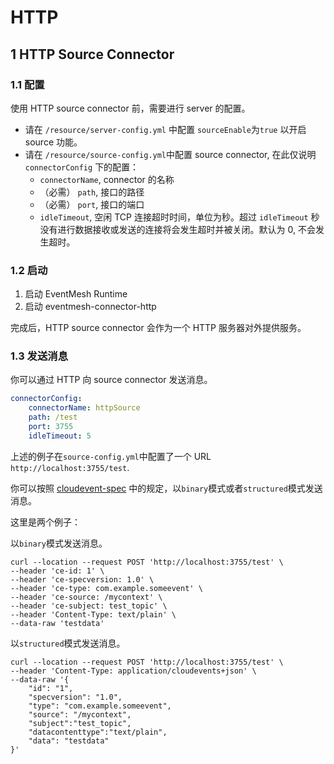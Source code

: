 # HTTP

## 1 HTTP Source Connector

### 1.1 配置

使用 HTTP source connector 前，需要进行 server 的配置。
- 请在 `/resource/server-config.yml` 中配置 `sourceEnable`为`true` 以开启 source 功能。
- 请在 `/resource/source-config.yml`中配置 source connector, 在此仅说明 `connectorConfig` 下的配置：
  - `connectorName`, connector 的名称
  - （必需） `path`, 接口的路径
  - （必需） `port`, 接口的端口
  - `idleTimeout`, 空闲 TCP 连接超时时间，单位为秒。超过 `idleTimeout` 秒没有进行数据接收或发送的连接将会发生超时并被关闭。默认为 0, 不会发生超时。

### 1.2 启动

1. 启动 EventMesh Runtime
2. 启动 eventmesh-connector-http

完成后，HTTP source connector 会作为一个 HTTP 服务器对外提供服务。

### 1.3 发送消息

你可以通过 HTTP 向 source connector 发送消息。

```yaml
connectorConfig:
    connectorName: httpSource
    path: /test
    port: 3755
    idleTimeout: 5
```

上述的例子在`source-config.yml`中配置了一个 URL `http://localhost:3755/test`.

你可以按照 [cloudevent-spec](https://github.com/cloudevents/spec/blob/v1.0.2/cloudevents/bindings/http-protocol-binding.md) 中的规定，以`binary`模式或者`structured`模式发送消息。

这里是两个例子：

以`binary`模式发送消息。

```shell
curl --location --request POST 'http://localhost:3755/test' \
--header 'ce-id: 1' \
--header 'ce-specversion: 1.0' \
--header 'ce-type: com.example.someevent' \
--header 'ce-source: /mycontext' \
--header 'ce-subject: test_topic' \
--header 'Content-Type: text/plain' \
--data-raw 'testdata'
```

以`structured`模式发送消息。

```shell
curl --location --request POST 'http://localhost:3755/test' \
--header 'Content-Type: application/cloudevents+json' \
--data-raw '{
    "id": "1",
    "specversion": "1.0",
    "type": "com.example.someevent",
    "source": "/mycontext",
    "subject":"test_topic",
    "datacontenttype":"text/plain",
    "data": "testdata"
}'
```